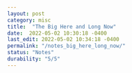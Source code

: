 ```yaml
---
layout: post
category: misc
title:  "The Big Here and Long Now"
date:  2022-05-02 10:30:18 -0400
last_edit: 2022-05-02 10:34:18 -0400
permalink: "/notes_big_here_long_now/"
status: "Notes"
durability: "5/5"
---
```

